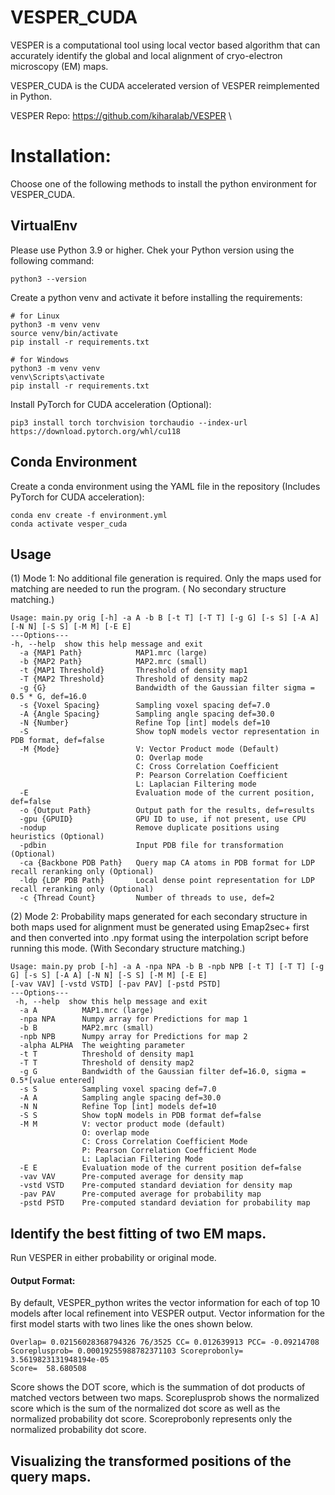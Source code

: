 # VESPER_CUDA

VESPER is a computational tool using local vector based algorithm that can accurately identify the global and local
alignment of cryo-electron microscopy (EM) maps.

VESPER_CUDA is the CUDA accelerated version of VESPER reimplemented in Python.

VESPER Repo: https://github.com/kiharalab/VESPER \
<!-- Data: https://drive.google.com/drive/folders/1os3i7YmlMew3dmfovlzRU4WVuJ7nKzPX?usp=sharing -->

# Installation:

Choose one of the following methods to install the python environment for VESPER_CUDA.

## VirtualEnv

Please use Python 3.9 or higher. Chek your Python version using the following command:

```
python3 --version
```

Create a python venv and activate it before installing the requirements:

```
# for Linux
python3 -m venv venv
source venv/bin/activate
pip install -r requirements.txt
```

```
# for Windows
python3 -m venv venv
venv\Scripts\activate
pip install -r requirements.txt
```

Install PyTorch for CUDA acceleration (Optional):

```
pip3 install torch torchvision torchaudio --index-url https://download.pytorch.org/whl/cu118
```

## Conda Environment

Create a conda environment using the YAML file in the repository (Includes PyTorch for CUDA acceleration):

```
conda env create -f environment.yml
conda activate vesper_cuda
```

<!-- # VESPER_Python protocol

VESPER_Python uses vector based algorithm same as the previous version and along with that it also uses secondary structure mapping in deciding the best superimposition between two maps.

The secondary structure mapping is done with the help of Emap2sec+. Emap2sec+ gives the probability of the secondary structure of each voxel of the input mrc map.

These probabilities are used to make probability mrc maps which contain the probabilities of each structure. -->


<!-- # Probability Map Generation Pipeline
Using secondary structure matching requires probability predictions generated by Emap2sec+ at each voxel. To generate the two probability map files required, follow the process below:
1. Run Emap2sec+ modes 5 and 6 to generate a .npy file.
2. Run the interpolation script using the following command. The interpolation script has two modes: insert and graph </br>
a. insert: only interpolates the map given. </br>
```
Usage: interpolation.py insert [-h] -f F -s S
---Options---
-h, --help  show this help message and exit
  -f F        Map array (.npy)
  -s S        Name for new map to be saved (string)
```
b. graph: interpolates the given map and saves each secondary structure prediction map individually.
```
Usage: interpolation.py graph [-h] -f F -s S -m M
---Options---
-h, --help  show this help message and exit
  -f F        Map array (.npy)
  -s S        Name for individual maps (string)
  -m M        Name of density map file. NOTE: VOXEL SPACIING MUST BE 1. (.mrc)
```
 -->

## Usage

(1) Mode 1: No additional file generation is required. Only the maps used for matching are needed to run the program. (
No secondary structure matching.)

```
Usage: main.py orig [-h] -a A -b B [-t T] [-T T] [-g G] [-s S] [-A A] [-N N] [-S S] [-M M] [-E E]
---Options---
-h, --help  show this help message and exit
  -a {MAP1 Path}            MAP1.mrc (large)
  -b {MAP2 Path}            MAP2.mrc (small)
  -t {MAP1 Threshold}       Threshold of density map1
  -T {MAP2 Threshold}       Threshold of density map2
  -g {G}                    Bandwidth of the Gaussian filter sigma = 0.5 * G, def=16.0
  -s {Voxel Spacing}        Sampling voxel spacing def=7.0
  -A {Angle Spacing}        Sampling angle spacing def=30.0
  -N {Number}               Refine Top [int] models def=10
  -S                        Show topN models vector representation in PDB format, def=false
  -M {Mode}                 V: Vector Product mode (Default)
                            O: Overlap mode
                            C: Cross Correlation Coefficient
                            P: Pearson Correlation Coefficient
                            L: Laplacian Filtering mode
  -E                        Evaluation mode of the current position, def=false
  -o {Output Path}          Output path for the results, def=results
  -gpu {GPUID}              GPU ID to use, if not present, use CPU
  -nodup                    Remove duplicate positions using heuristics (Optional)
  -pdbin                    Input PDB file for transformation (Optional)
  -ca {Backbone PDB Path}   Query map CA atoms in PDB format for LDP recall reranking only (Optional)
  -ldp {LDP PDB Path}       Local dense point representation for LDP recall reranking only (Optional)
  -c {Thread Count}         Number of threads to use, def=2
```

(2) Mode 2: Probability maps generated for each secondary structure in both maps used for alignment must be generated
using Emap2sec+ first and then converted into .npy format using the interpolation script before running this mode. (With
Secondary structure matching.)

```
Usage: main.py prob [-h] -a A -npa NPA -b B -npb NPB [-t T] [-T T] [-g G] [-s S] [-A A] [-N N] [-S S] [-M M] [-E E]
[-vav VAV] [-vstd VSTD] [-pav PAV] [-pstd PSTD]
---Options---
 -h, --help  show this help message and exit
  -a A          MAP1.mrc (large)
  -npa NPA      Numpy array for Predictions for map 1
  -b B          MAP2.mrc (small)
  -npb NPB      Numpy array for Predictions for map 2
  -alpha ALPHA  The weighting parameter
  -t T          Threshold of density map1
  -T T          Threshold of density map2
  -g G          Bandwidth of the Gaussian filter def=16.0, sigma = 0.5*[value entered]
  -s S          Sampling voxel spacing def=7.0
  -A A          Sampling angle spacing def=30.0
  -N N          Refine Top [int] models def=10
  -S S          Show topN models in PDB format def=false
  -M M          V: vector product mode (default)
                O: overlap mode
                C: Cross Correlation Coefficient Mode
                P: Pearson Correlation Coefficient Mode
                L: Laplacian Filtering Mode
  -E E          Evaluation mode of the current position def=false
  -vav VAV      Pre-computed average for density map
  -vstd VSTD    Pre-computed standard deviation for density map
  -pav PAV      Pre-computed average for probability map
  -pstd PSTD    Pre-computed standard deviation for probability map
```

## Identify the best fitting of two EM maps.

Run VESPER in either probability or original mode.

#### Output Format:

By default, VESPER_python writes the vector information for each of top 10 models after local refinement into VESPER
output. Vector information for the first model starts with two lines like the ones shown below.

```
Overlap= 0.02156028368794326 76/3525 CC= 0.012639913 PCC= -0.09214708 Scoreplusprob= 0.00019255988782371103 Scoreprobonly= 3.5619823131948194e-05
Score=  58.680508
```

Score shows the DOT score, which is the summation of dot products of matched vectors between two maps. Scoreplusprob
shows the normalized score which is the sum of the normalized dot score as well as the normalized probability dot score.
Scoreprobonly represents only the normalized probability dot score.

## Visualizing the transformed positions of the query maps.

<!-- VESPER_Python gives the pdb files of the top 10 alignments. They are named as "model_x.pdb". These are the query maps transformed to the best alignment position according to VESPER_Python. These can be visualised using PyMol or Chimera. -->

